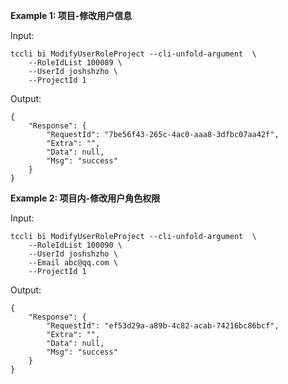 **Example 1: 项目-修改用户信息**



Input: 

```
tccli bi ModifyUserRoleProject --cli-unfold-argument  \
    --RoleIdList 100089 \
    --UserId joshshzho \
    --ProjectId 1
```

Output: 
```
{
    "Response": {
        "RequestId": "7be56f43-265c-4ac0-aaa8-3dfbc07aa42f",
        "Extra": "",
        "Data": null,
        "Msg": "success"
    }
}
```

**Example 2: 项目内-修改用户角色权限**



Input: 

```
tccli bi ModifyUserRoleProject --cli-unfold-argument  \
    --RoleIdList 100090 \
    --UserId joshshzho \
    --Email abc@qq.com \
    --ProjectId 1
```

Output: 
```
{
    "Response": {
        "RequestId": "ef53d29a-a89b-4c82-acab-74216bc86bcf",
        "Extra": "",
        "Data": null,
        "Msg": "success"
    }
}
```

